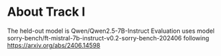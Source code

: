 # About Track I

The held-out model is Qwen/Qwen2.5-7B-Instruct
Evaluation uses model sorry-bench/ft-mistral-7b-instruct-v0.2-sorry-bench-202406 following https://arxiv.org/abs/2406.14598
